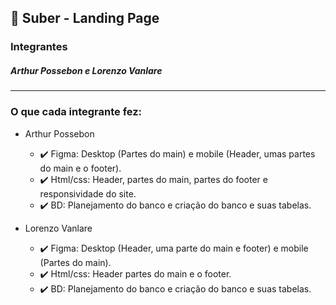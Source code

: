 <h2>
  🚗 Suber - Landing Page
</h2>

<h3>
  Integrantes
</h3>

<h5>
  Arthur Possebon e Lorenzo Vanlare
</h5>

<hr>

<h3>
  O que cada integrante fez:
</h3>

 - Arthur Possebon
    - ✔️ Figma: Desktop (Partes do main) e mobile (Header, umas partes do main e o footer).
    - ✔️ Html/css: Header, partes do main, partes do footer e responsividade do site.
    - ✔️ BD: Planejamento do banco e criação do banco e suas tabelas.

 - Lorenzo Vanlare
    - ✔️ Figma: Desktop (Header, uma parte do main e footer) e mobile (Partes do main).
    - ✔️ Html/css: Header partes do main e o footer.
    - ✔️ BD: Planejamento do banco e criação do banco e suas tabelas.
